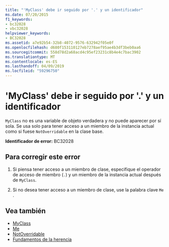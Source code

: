 ```yaml
---
title: "'MyClass' debe ir seguido por '.' y un identificador"
ms.date: 07/20/2015
f1_keywords:
- bc32028
- vbc32028
helpviewer_keywords:
- BC32028
ms.assetid: a7e92b54-32b8-4072-9576-632942f05e0f
ms.openlocfilehash: d680f153110127eb7278aef95ae4b3df3beb0aa6
ms.sourcegitcommit: 558d78d2a68acd4c95ef23231c8b4e4c7bac3902
ms.translationtype: MT
ms.contentlocale: es-ES
ms.lasthandoff: 04/09/2019
ms.locfileid: "59296750"
---
```

# <a name="myclass-must-be-followed-by--and-an-identifier"></a>'MyClass' debe ir seguido por '.' y un identificador
`MyClass` no es una variable de objeto verdadera y no puede aparecer por sí sola. Se usa solo para tener acceso a un miembro de la instancia actual como si fuese `NotOverridable` en la clase base.  
  
 **Identificador de error:** BC32028  
  
## <a name="to-correct-this-error"></a>Para corregir este error  
  
1. Si piensa tener acceso a un miembro de clase, especifique el operador de acceso de miembro (`.`) y un miembro de la instancia actual después de `MyClass`.  
  
2. Si no desea tener acceso a un miembro de clase, use la palabra clave `Me` .  
  
## <a name="see-also"></a>Vea también

- [MyClass](~/docs/visual-basic/programming-guide/program-structure/me-my-mybase-and-myclass.md#myclass)
- [Me](~/docs/visual-basic/programming-guide/program-structure/me-my-mybase-and-myclass.md#me)
- [NotOverridable](../../visual-basic/language-reference/modifiers/notoverridable.md)
- [Fundamentos de la herencia](../../visual-basic/programming-guide/language-features/objects-and-classes/inheritance-basics.md)
